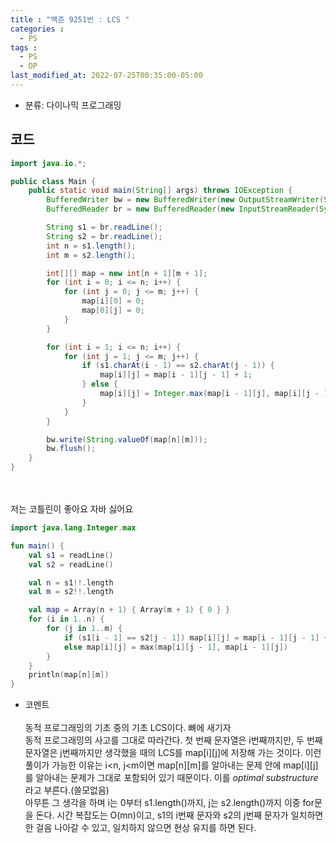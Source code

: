 ```yaml
---
title : "백준 9251번 : LCS "
categories : 
  - PS
tags :
  - PS
  - DP
last_modified_at: 2022-07-25T00:35:00-05:00
---
```


- 분류: 다이나믹 프로그래밍

## 코드
```java
import java.io.*;

public class Main {
    public static void main(String[] args) throws IOException {
        BufferedWriter bw = new BufferedWriter(new OutputStreamWriter(System.out));
        BufferedReader br = new BufferedReader(new InputStreamReader(System.in));

        String s1 = br.readLine();
        String s2 = br.readLine();
        int n = s1.length();
        int m = s2.length();

        int[][] map = new int[n + 1][m + 1];
        for (int i = 0; i <= n; i++) {
            for (int j = 0; j <= m; j++) {
                map[i][0] = 0;
                map[0][j] = 0;
            }
        }

        for (int i = 1; i <= n; i++) {
            for (int j = 1; j <= m; j++) {
                if (s1.charAt(i - 1) == s2.charAt(j - 1)) {
                    map[i][j] = map[i - 1][j - 1] + 1;
                } else {
                    map[i][j] = Integer.max(map[i - 1][j], map[i][j - 1]);
                }
            }
        }

        bw.write(String.valueOf(map[n][m]));
        bw.flush();
    }
}
```
<br /><br />
저는 코틀린이 좋아요 자바 싫어요
```kotlin
import java.lang.Integer.max

fun main() {
    val s1 = readLine()
    val s2 = readLine()

    val n = s1!!.length
    val m = s2!!.length

    val map = Array(n + 1) { Array(m + 1) { 0 } }
    for (i in 1..n) {
        for (j in 1..m) {
            if (s1[i - 1] == s2[j - 1]) map[i][j] = map[i - 1][j - 1] + 1
            else map[i][j] = max(map[i][j - 1], map[i - 1][j])
        }
    }
    println(map[n][m])
}
```
- 코멘트<br /><br />
동적 프로그래밍의 기초 중의 기초 LCS이다. 뼈에 새기자<br />
동적 프로그래밍의 사고를 그대로 따라간다. 첫 번째 문자열은 i번째까지만, 두 번째 문자열은 j번째까지만 생각했을 때의 LCS를 map[i][j]에 저장해 가는 것이다. 이런 풀이가 가능한 이유는 i<n, j<m이면 map[n][m]를 알아내는 문제 안에 map[i][j]를 알아내는 문제가 그대로 포함되어 있기 때문이다. 이를 *optimal substructure* 라고 부른다.(쓸모없음) <br />
아무튼 그 생각을 하며 i는 0부터 s1.length()까지, j는 s2.length()까지 이중 for문을 돈다. 시간 복잡도는 O(mn)이고, s1의 i번째 문자와 s2의 j번째 문자가 일치하면 한 걸음 나아갈 수 있고, 일치하지 않으면 현상 유지를 하면 된다.
